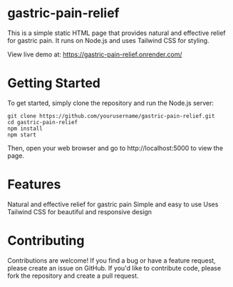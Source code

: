# gastric-pain-relief
This is a simple static HTML page that provides natural and effective relief for gastric pain. It runs on Node.js and uses Tailwind CSS for styling.

View live demo at: https://gastric-pain-relief.onrender.com/

# Getting Started
To get started, simply clone the repository and run the Node.js server:
```
git clone https://github.com/yourusername/gastric-pain-relief.git
cd gastric-pain-relief
npm install
npm start
```

Then, open your web browser and go to http://localhost:5000 to view the page.

# Features
Natural and effective relief for gastric pain
Simple and easy to use
Uses Tailwind CSS for beautiful and responsive design

# Contributing
Contributions are welcome! If you find a bug or have a feature request, please create an issue on GitHub. If you'd like to contribute code, please fork the repository and create a pull request.
